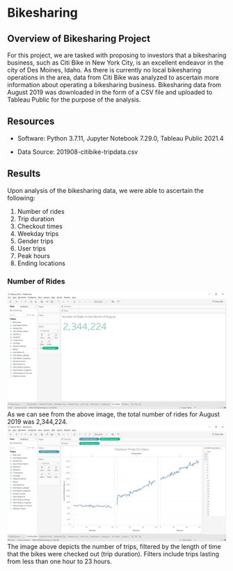 # Bikesharing

## Overview of Bikesharing Project

For this project, we are tasked with proposing to investors that a bikesharing business, such as Citi Bike in New York City, is an excellent endeavor in the city of Des Moines, Idaho.  As there is currently no local bikesharing operations in the area, data from Citi Bike was analyzed to ascertain more information about operating a bikesharing business. Bikesharing data from August 2019 was downloaded in the form of a CSV file and uploaded to Tableau Public for the purpose of the analysis.

## Resources

* Software: Python 3.7.11, Jupyter Notebook 7.29.0, Tableau Public 2021.4

* Data Source: 201908-citibike-tripdata.csv

## Results

Upon analysis of the bikesharing data, we were able to ascertain the following:

1. Number of rides
2. Trip duration
3. Checkout times
4. Weekday trips
5. Gender trips
6. User trips
7. Peak hours
8. Ending locations

### Number of Rides

<img src="https://github.com/crtallent/bikesharing/blob/main/Images/No.%20Rides.png"/>
As we can see from the above image, the total number of rides for August 2019 was 2,344,224.

<img src="https://github.com/crtallent/bikesharing/blob/main/Images/TripDuration.png"/>
The image above depicts the number of trips, filtered by the length of time that the bikes were checked out (trip duration).  Filters include trips lasting from less than one hour to 23 hours.  
